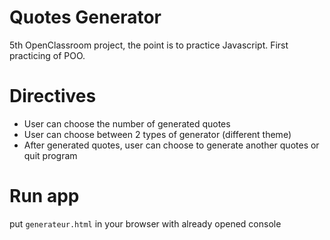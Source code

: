 # Quotes Generator

5th OpenClassroom project, the point is to practice Javascript.
First practicing of POO.

# Directives
* User can choose the number of generated quotes
* User can choose between 2 types of generator (different theme)
* After generated quotes, user can choose to generate another quotes or quit program


# Run app
put `generateur.html` in your browser with already opened console
